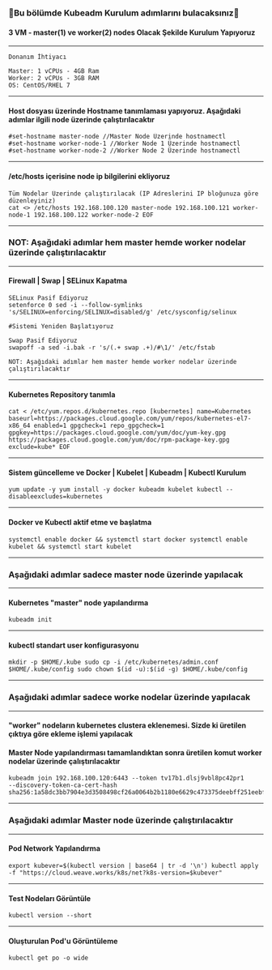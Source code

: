 ### 📗Bu bölümde Kubeadm Kurulum adımlarını bulacaksınız📗

#### 3 VM - master(1) ve worker(2) nodes Olacak Şekilde Kurulum Yapıyoruz
***
```
Donanım İhtiyacı

Master: 1 vCPUs - 4GB Ram
Worker: 2 vCPUs - 3GB RAM 
OS: CentOS/RHEL 7
```
***
#### Host dosyası üzerinde Hostname tanımlaması yapıyoruz. Aşağıdaki adımlar ilgili node üzerinde çalıştırılacaktır
```
#set-hostname master-node //Master Node Üzerinde hostnamectl 
#set-hostname worker-node-1 //Worker Node 1 Üzerinde hostnamectl 
#set-hostname worker-node-2 //Worker Node 2 Üzerinde hostnamectl 
```
***
#### /etc/hosts içerisine node ip bilgilerini ekliyoruz
```
Tüm Nodelar Üzerinde çalıştırılacak (IP Adreslerini IP bloğunuza göre düzenleyiniz)
cat <> /etc/hosts 192.168.100.120 master-node 192.168.100.121 worker-node-1 192.168.100.122 worker-node-2 EOF
```
***
### NOT: Aşağıdaki adımlar hem master hemde worker nodelar üzerinde  çalıştırılacaktır
***
####  Firewall | Swap | SELinux Kapatma
```
SELinux Pasif Ediyoruz
setenforce 0 sed -i --follow-symlinks 's/SELINUX=enforcing/SELINUX=disabled/g' /etc/sysconfig/selinux

#Sistemi Yeniden Başlatıyoruz

Swap Pasif Ediyoruz
swapoff -a sed -i.bak -r 's/(.+ swap .+)/#\1/' /etc/fstab

NOT: Aşağıdaki adımlar hem master hemde worker nodelar üzerinde çalıştırılacaktır
```
***
#### Kubernetes Repository tanımla
```
cat < /etc/yum.repos.d/kubernetes.repo [kubernetes] name=Kubernetes baseurl=https://packages.cloud.google.com/yum/repos/kubernetes-el7-x86_64 enabled=1 gpgcheck=1 repo_gpgcheck=1 gpgkey=https://packages.cloud.google.com/yum/doc/yum-key.gpg https://packages.cloud.google.com/yum/doc/rpm-package-key.gpg exclude=kube* EOF
```
***
#### Sistem güncelleme ve Docker | Kubelet | Kubeadm | Kubectl Kurulum
```
yum update -y yum install -y docker kubeadm kubelet kubectl --disableexcludes=kubernetes
```
***
#### Docker ve Kubectl aktif etme ve başlatma
```
systemctl enable docker && systemctl start docker systemctl enable kubelet && systemctl start kubelet
```
***
### Aşağıdaki adımlar sadece master node üzerinde yapılacak
***
#### Kubernetes "master" node yapılandırma
```
kubeadm init
```
***
#### kubectl standart user konfigurasyonu
```
mkdir -p $HOME/.kube sudo cp -i /etc/kubernetes/admin.conf
$HOME/.kube/config sudo chown $(id -u):$(id -g) $HOME/.kube/config
```
***
### Aşağıdaki adımlar sadece worke nodelar üzerinde yapılacak
***
#### "worker" nodeların kubernetes clustera eklenemesi. Sizde ki üretilen çıktıya göre ekleme işlemi yapılacak
####  Master Node yapılandırması tamamlandıktan sonra üretilen komut worker nodelar üzerinde çalıştırılacaktır
```
kubeadm join 192.168.100.120:6443 --token tv17b1.dlsj9vbl8pc42pr1
--discovery-token-ca-cert-hash sha256:1a58dc3bb7904e3d3508498cf26a0064b2b1180e6629c473375deebff251eebf
```
***
### Aşağıdaki adımlar Master node üzerinde çalıştırılacaktır
***
#### Pod Network Yapılandırma
```
export kubever=$(kubectl version | base64 | tr -d '\n') kubectl apply -f "https://cloud.weave.works/k8s/net?k8s-version=$kubever"
```
***
#### Test Nodeları Görüntüle
```
kubectl version --short
```
***
#### Oluşturulan Pod'u Görüntüleme
```
kubectl get po -o wide
```
